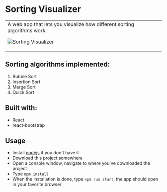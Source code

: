 # Sorting Visualizer

<table>
<tr>
<td>
  A web app that lets you visualize how different sorting algorithms work. 

![Sorting Visualizer](https://bobel95.github.io/sorting-algorithms-visualization/public/sortig-visualizer.png)
</td>
</tr>
</table>

## Sorting algorithms implemented:

1. Bubble Sort
2. Insertion Sort
3. Merge Sort
4. Quick Sort

## Built with:

* React
* react-bootstrap

## Usage

* Install [nodejs](https://nodejs.org/en/) if you don't have it
* Download this project somewhere
* Open a console window, navigate to where you've downloaded the project
* Type `npm install`
* When the installation is done, type `npm run start`, the app should open in your favorite browser
